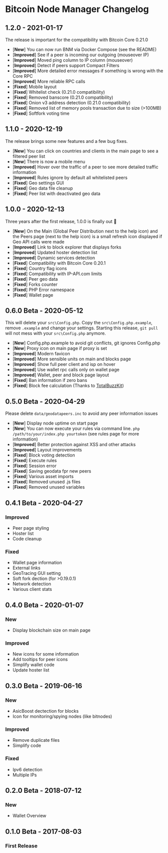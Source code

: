 # Bitcoin Node Manager Changelog

## 1.2.0 - 2021-01-17

The release is important for the compatibility with Bitcoin Core 0.21.0

- [**New**] You can now run BNM via Docker Compose (see the README)
- [**Improved**] See if a peer is incoming our outgoing (mouseover IP)
- [**Improved**] Moved ping column to IP column (mouseover)
- [**Improved**] Detect if peers support Compact Filters
- [**Improved**] More detailed error messages if something is wrong with the Core RPC
- [**Improved**] More reliable RPC calls
- [**Fixed**] Mobile layout
- [**Fixed**] Whitelist check (0.21.0 compatibility)
- [**Fixed**] Removed banscore (0.21.0 compatibility)
- [**Fixed**] Onion v3 address detection (0.21.0 compatibility)
- [**Fixed**] Removed list of memory pools transaction due to size (>100MB)
- [**Fixed**] Softfork voting time

## 1.1.0 - 2020-12-19

The release brings some new features and a few bug fixes.

- [**New**] You can click on countries and clients in the main page to see a filtered peer list
- [**New**] There is now a mobile menu
- [**Improved**] Hover over the traffic of a peer to see more detailed traffic information
- [**Improved**] Rules ignore by default all whitelisted peers
- [**Fixed**] Geo settings GUI
- [**Fixed**] Geo data file cleanup
- [**Fixed**] Peer list with deactivated geo data

## 1.0.0 - 2020-12-13

Three years after the first release, 1.0.0 is finally out :partying_face:

- [**New**] On the Main (Global Peer Distribution next to the help icon) and the Peers page (next to the help icon) is a small refresh icon displayed if Geo API calls were made
- [**Improved**] Link to block explorer that displays forks
- [**Improved**] Updated hoster detection list
- [**Improved**] Dynamic services detection
- [**Fixed**] Compatibility with Bitcoin Core 0.20.1
- [**Fixed**] Country flag icons
- [**Fixed**] Compatibility with IP-API.com limits
- [**Fixed**] Peer geo data
- [**Fixed**] Forks counter
- [**Fixed**] PHP Error namespace
- [**Fixed**] Wallet page

## 0.6.0 Beta - 2020-05-12

This will delete your `src\Config.php`. Copy the `src\Config.php.example`, remove `.example` and change your settings. Starting this release, `git pull` will not mess with your `src\Config.php` anymore.

- [**New**] Config.php.example to avoid git conflicts, git ignores Config.php
- [**New**] Proxy icon on main page if proxy is set
- [**Improved**] Modern favicon
- [**Improved**] More sensible units on main and blocks page
- [**Improved**] Show full peer client and isp on hover
- [**Improved**] Use wallet rpc calls only on wallet page
- [**Improved**] Wallet, peer and block page layout
- [**Fixed**] Ban information if zero bans
- [**Fixed**] Block fee calculation (Thanks to [TotalBuzzKit](https://github.com/drkskwlkr))

## 0.5.0 Beta - 2020-04-29

Please delete `data/geodatapeers.inc` to avoid any peer information issues

- [**New**] Display node uptime on start page
- [**New**] You can now execute your rules via command line. `php /path/to/your/index.php yourtoken` (see rules page for more information)
- [**Improved**] Better protection against XSS and other attacks
- [**Improved**] Layout improvements
- [**Fixed**] Block voting detection
- [**Fixed**] Execute rules
- [**Fixed**] Session error
- [**Fixed**] Saving geodata fpr new peers
- [**Fixed**] Various asset imports
- [**Fixed**] Removed unused .js files
- [**Fixed**] Removed unused variables

## 0.4.1 Beta - 2020-04-27

### Improved

- Peer page styling
- Hoster list
- Code cleanup

### Fixed

- Wallet page information
- External links
- GeoTracing GUI setting
- Soft fork dection (for >0.19.0.1)
- Network detection
- Various client stats

## 0.4.0 Beta - 2020-01-07

### New

- Display blockchain size on main page

### Improved

- New icons for some information
- Add tooltips for peer icons
- Simplify wallet code
- Update hoster list

## 0.3.0 Beta - 2019-06-16

### New

- AsicBoost dectection for blocks
- Icon for monitoring/spying nodes (like bitnodes)

### Improved

- Remove duplicate files
- Simplify code

### Fixed

- Ipv6 detection
- Multiple IPs

## 0.2.0 Beta - 2018-07-12

### New

- Wallet Overview

## 0.1.0 Beta - 2017-08-03

### First Release
